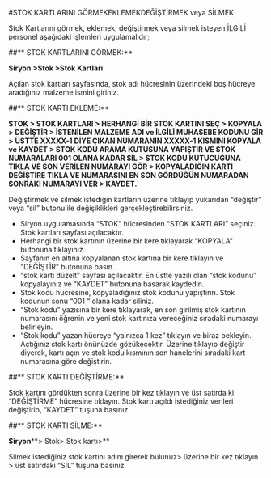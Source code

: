 #STOK KARTLARINI GÖRMEKEKLEMEKDEĞİŞTİRMEK veya SİLMEK
 

Stok Kartlarını görmek, eklemek, değiştirmek veya silmek isteyen İLGİLİ personel aşağıdaki işlemleri uygulamalıdır;

##** STOK KARTLARINI GÖRMEK:**

**Siryon** **>Stok >Stok Kartları**

Açılan stok kartları sayfasında, stok adı hücresinin üzerindeki boş hücreye aradığınız malzeme ismini giriniz.

##** STOK KARTI EKLEME:**

**STOK > STOK KARTLARI > HERHANGİ BİR STOK KARTINI SEÇ > KOPYALA > DEĞİŞTİR > İSTENİLEN MALZEME ADI ve İLGİLİ MUHASEBE KODUNU GİR > ÜSTTE XXXXX-1 DİYE ÇIKAN NUMARANIN XXXXX-1 KISMINI KOPYALA ve KAYDET > STOK KODU ARAMA KUTUSUNA YAPIŞTIR VE STOK NUMARALARI 001 OLANA KADAR SİL > STOK KODU KUTUCUĞUNA TIKLA VE SON VERİLEN NUMARAYI GÖR > KOPYALADIĞIN KARTI DEĞİŞTİRE TIKLA VE NUMARASINI EN SON GÖRDÜĞÜN NUMARADAN SONRAKİ NUMARAYI VER > KAYDET.**

Değiştirmek ve silmek istediğin kartların üzerine tıklayıp yukarıdan “değiştir” veya “sil” butonu ile değişiklikleri gerçekleştirebilirsiniz.


-	Siryon uygulamasında “STOK” hücresinden “STOK KARTLARI” seçiniz. Stok kartları sayfası açılacaktır.
-	Herhangi bir stok kartının üzerine bir kere tıklayarak “KOPYALA” butonuna tıklayınız.
-	Sayfanın en altına kopyalanan stok kartına bir kere tıklayın ve “DEĞİŞTİR” butonuna basın.
-	“stok kartı düzelt” sayfası açılacaktır. En üstte yazılı olan “stok kodunu” kopyalayınız ve “KAYDET” butonuna basarak kaydedin.
-	Stok kodu hücresine, kopyaladığınız stok kodunu yapıştırın. Stok kodunun sonu “001 “ olana kadar siliniz.
-	“Stok kodu” yazısına bir kere tıklayarak, en son girilmiş stok kartının numarasını öğrenin ve yeni stok kartınıza vereceğiniz sıradaki numarayı belirleyin.
-	“Stok kodu” yazan hücreye “yalnızca 1 kez” tıklayın ve biraz bekleyin. Açtığınız stok kartı önünüzde gözükecektir. Üzerine tıklayıp değiştir diyerek, kartı açın ve stok kodu kısmının son hanelerini sıradaki kart numarasına göre değiştirin.

##** STOK KARTI DEĞİŞTİRME:**

Stok kartını gördükten sonra üzerine bir kez tıklayın ve üst satırda ki “DEĞİŞTİRME” hücresine tıklayın. Stok kartı açıldı istediğiniz verileri değiştirip, “KAYDET” tuşuna basınız.

##** STOK KARTI SİLME:**

**Siryon****> Stok> Stok kartı>**

Silmek istediğiniz stok kartını adını girerek bulunuz> üzerine bir kez tıklayın > üst satırdaki “SİL” tuşuna basınız.